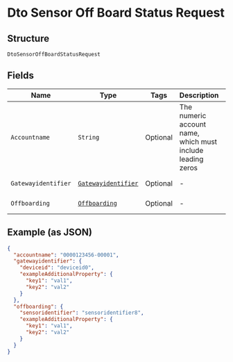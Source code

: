 
# Dto Sensor Off Board Status Request

## Structure

`DtoSensorOffBoardStatusRequest`

## Fields

| Name | Type | Tags | Description | Getter | Setter |
|  --- | --- | --- | --- | --- | --- |
| `Accountname` | `String` | Optional | The numeric account name, which must include leading zeros | String getAccountname() | setAccountname(String accountname) |
| `Gatewayidentifier` | [`Gatewayidentifier`](../../doc/models/gatewayidentifier.md) | Optional | - | Gatewayidentifier getGatewayidentifier() | setGatewayidentifier(Gatewayidentifier gatewayidentifier) |
| `Offboarding` | [`Offboarding`](../../doc/models/offboarding.md) | Optional | - | Offboarding getOffboarding() | setOffboarding(Offboarding offboarding) |

## Example (as JSON)

```json
{
  "accountname": "0000123456-00001",
  "gatewayidentifier": {
    "deviceid": "deviceid0",
    "exampleAdditionalProperty": {
      "key1": "val1",
      "key2": "val2"
    }
  },
  "offboarding": {
    "sensoridentifier": "sensoridentifier8",
    "exampleAdditionalProperty": {
      "key1": "val1",
      "key2": "val2"
    }
  }
}
```


